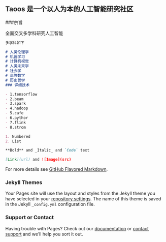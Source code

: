 ## Taoos 是一个以人为本的人工智能研究社区



###宗旨

全面交叉多学科研究人工智能
```markdown
多学科如下

# 人类伦理学
# 机器学习
# 计算机视觉
# 人类未来学
# 社会学
# 高等数学
# 历史哲学
### 详细技术

- 1.tensorflow
- 2.beam
- 3.spark
- 4.hadoop
- 5.cafe
- 6.pythor
- 7.flink
- 8.strom

1. Numbered
2. List

**Bold** and _Italic_ and `Code` text

[Link](url) and ![Image](src)
```

For more details see [GitHub Flavored Markdown](https://guides.github.com/features/mastering-markdown/).

### Jekyll Themes

Your Pages site will use the layout and styles from the Jekyll theme you have selected in your [repository settings](https://github.com/Taoos/taoos.github.io/settings). The name of this theme is saved in the Jekyll `_config.yml` configuration file.

### Support or Contact

Having trouble with Pages? Check out our [documentation](https://help.github.com/categories/github-pages-basics/) or [contact support](https://github.com/contact) and we’ll help you sort it out.
